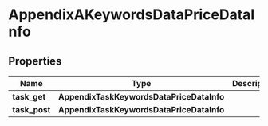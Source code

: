 # AppendixAKeywordsDataPriceDataInfo


## Properties

| Name | Type | Description | Notes |
|------------ | ------------- | ------------- | -------------|
**task_get** | **AppendixTaskKeywordsDataPriceDataInfo** |  |[optional]|
**task_post** | **AppendixTaskKeywordsDataPriceDataInfo** |  |[optional]|